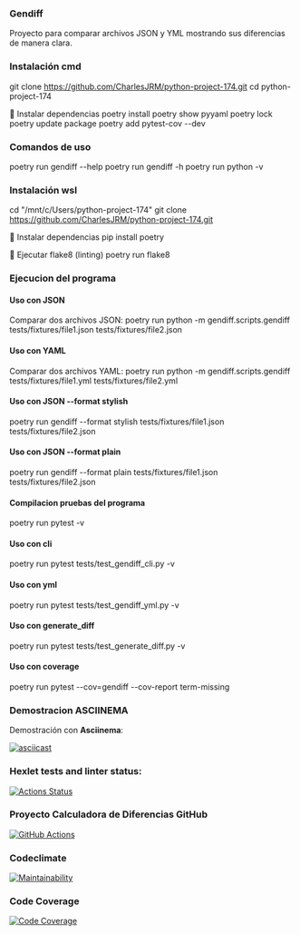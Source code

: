 ### Gendiff

Proyecto para comparar archivos JSON y YML mostrando sus diferencias de manera clara.

### Instalación cmd

git clone https://github.com/CharlesJRM/python-project-174.git
cd python-project-174

📌 Instalar dependencias
poetry install
poetry show pyyaml
poetry lock
poetry update package
poetry add pytest-cov --dev

### Comandos de uso
poetry run gendiff --help
poetry run gendiff -h
poetry run python -v

### Instalación wsl

cd "/mnt/c/Users/python-project-174"
git clone https://github.com/CharlesJRM/python-project-174.git

📌 Instalar dependencias
pip install poetry

📌 Ejecutar flake8 (linting)
poetry run flake8

### Ejecucion del programa

#### Uso con JSON
Comparar dos archivos JSON:
poetry run python -m gendiff.scripts.gendiff tests/fixtures/file1.json tests/fixtures/file2.json

#### Uso con YAML
Comparar dos archivos YAML:
poetry run python -m gendiff.scripts.gendiff tests/fixtures/file1.yml tests/fixtures/file2.yml

#### Uso con JSON --format stylish 
poetry run gendiff --format stylish tests/fixtures/file1.json tests/fixtures/file2.json

#### Uso con JSON --format plain
poetry run gendiff --format plain tests/fixtures/file1.json tests/fixtures/file2.json

#### Compilacion pruebas del programa
poetry run pytest -v

#### Uso con cli
poetry run pytest tests/test_gendiff_cli.py -v

#### Uso con yml
poetry run pytest tests/test_gendiff_yml.py -v

#### Uso con generate_diff
poetry run pytest tests/test_generate_diff.py -v

#### Uso con coverage
poetry run pytest --cov=gendiff --cov-report term-missing

### Demostracion ASCIINEMA
Demostración con **Asciinema**:

[![asciicast](https://asciinema.org/a/P35feJ6GIY2BQX8FB7EVQ9bzt.svg)](https://asciinema.org/a/P35feJ6GIY2BQX8FB7EVQ9bzt)


### Hexlet tests and linter status:
[![Actions Status](https://github.com/CharlesJRM/python-project-174/actions/workflows/hexlet-check.yml/badge.svg)](https://github.com/CharlesJRM/python-project-174/actions)

### Proyecto Calculadora de Diferencias GitHub
[![GitHub Actions](https://img.shields.io/github/actions/workflow/status/CharlesJRM/python-project-174/python-app.yml?branch=main&logo=github&label=CI)](https://github.com/CharlesJRM/python-project-174/actions/workflows/python-app.yml)

### Codeclimate
[![Maintainability](https://qlty.sh/gh/CharlesJRM/projects/python-project-174/maintainability.svg)](https://qlty.sh/gh/CharlesJRM/projects/python-project-174)

### Code Coverage
[![Code Coverage](https://api.qlty.sh/badges/gh/CharlesJRM/python-project-174/coverage.svg)](https://qlty.sh/gh/CharlesJRM/projects/python-project-174)
